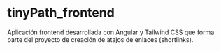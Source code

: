 # tinyPath_frontend
Aplicación frontend desarrollada con Angular y Tailwind CSS que forma parte del proyecto de creación de atajos de enlaces (shortlinks).
